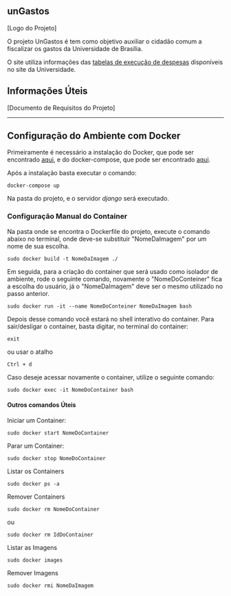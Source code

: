 ## unGastos

[Logo do Projeto]

O projeto UnGastos é tem como objetivo auxiliar o cidadão comum a fiscalizar os gastos da Universidade de Brasília.

O site utiliza informações das [tabelas de execução de despesas] disponíveis no site da Universidade.

## Informações Úteis

[Documento de Requisitos do Projeto]


[tabelas de execução de despesas]: https://www.unb.br/documentos/2-publicacoes/658-execucao-das-despesas-na-fub-2018

---

## Configuração do Ambiente com Docker

Primeiramente é necessário a instalação do Docker, que pode ser encontrado [aqui], e do docker-compose, que pode ser encontrado [aqui][compose].

Após a instalação basta executar o comando:

```
docker-compose up
```

Na pasta do projeto, e o servidor _django_ será executado.


### Configuração Manual do Container

Na pasta onde se encontra o Dockerfile do projeto, execute o comando abaixo no terminal, onde deve-se substituir "NomeDaImagem" por um nome de sua escolha.

`sudo docker build -t NomeDaImagem ./`

Em seguida, para a criação do container que será usado como isolador de ambiente, rode o seguinte comando, novamente o "NomeDoConteiner" fica a escolha do usuário, já o "NomeDaImagem" deve ser o mesmo utilizado no passo anterior.

`sudo docker run -it --name NomeDoConteiner NomeDaImagem bash`

Depois desse comando você estará no shell interativo do container. Para sair/desligar o container, basta digitar, no terminal do container:

`exit`

ou usar o atalho

`Ctrl + d`

Caso deseje acessar novamente o container, utilize o seguinte comando:

`sudo docker exec -it NomeDoContainer bash`

#### Outros comandos Úteis

Iniciar um Container:

`sudo docker start NomeDoContainer`

Parar um Container:

`sudo docker stop NomeDoContainer`

Listar os Containers

`sudo docker ps -a`

Remover Containers

`sudo docker rm NomeDoContainer`

ou

`sudo docker rm IdDoContainer`

Listar as Imagens

`sudo docker images`

Remover Imagens

`sudo docker rmi NomeDaImagem`

[aqui]:
https://docs.docker.com/install/
[compose]:https://docs.docker.com/compose/install/
